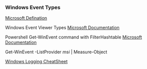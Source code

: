 ### Windows Event Types
[Microsoft Defination](https://docs.microsoft.com/en-us/windows/win32/eventlog/event-types)

Windows Event Viewer Types
[Microsoft Documentation](https://docs.microsoft.com/en-us/windows/win32/eventlog/eventlog-key)

Powershell Get-WinEvent command with FilterHashtable
[Microsoft Documentation](https://docs.microsoft.com/en-us/powershell/scripting/samples/Creating-Get-WinEvent-queries-with-FilterHashtable?view=powershell-7.1)

Get-WinEvent -ListProvider *msi* | Measure-Object


[Windows Logging CheatSheet](https://www.malwarearchaeology.com/cheat-sheets)
